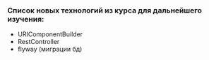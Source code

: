 ### Список новых технологий из курса для дальнейшего изучения:  

* URIComponentBuilder
* RestController
* flyway (миграции бд)